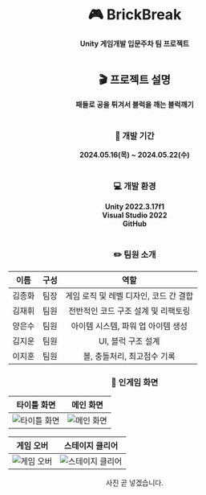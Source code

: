 <div align = "center">
  
  # :video_game: BrickBreak
  __Unity 게임개발 입문주차 팀 프로젝트__ <br><br>
  
## :clapper: 프로젝트 설명
__패들로 공을 튀겨서 블럭을 깨는 블럭깨기__ <br><br>
### :calendar: 개발 기간
__2024.05.16(목) ~ 2024.05.22(수)__ <br><br>
### :computer: 개발 환경
__Unity 2022.3.17f1<br>
Visual Studio 2022<br>
GitHub__ <br><br>

### :pencil2: 팀원 소개
|이름|구성|역할|
|:------:|:------:|:------:|
|김종화|팀장|게임 로직 및 레벨 디자인, 코드 간 결합|
|김재휘|팀원|전반적인 코드 구조 설계 및 리팩토링|
|양은수|팀원|아이템 시스템, 파워 업 아이템 생성|
|김지운|팀원|UI, 블럭 구조 설계|
|이지훈|팀원|볼, 충돌처리, 최고점수 기록|

### :mag_right: 인게임 화면
|타이틀 화면|메인 화면| 
|:------:|:------:|
|![타이틀 화면]()|![메인 화면]()|

|게임 오버|스테이지 클리어| 
|:------:|:------:|
|![게임 오버]()|![스테이지 클리어]()|
 
사진 곧 넣겠습니다.
